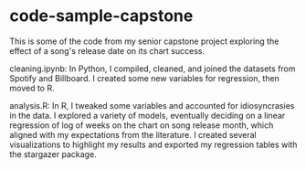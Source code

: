 # code-sample-capstone
This is some of the code from my senior capstone project exploring the effect of a song's release date on its chart success.

cleaning.ipynb: In Python, I compiled, cleaned, and joined the datasets from Spotify and Billboard. I created some new variables for regression, then moved to R.

analysis.R: In R, I tweaked some variables and accounted for idiosyncrasies in the data. I explored a variety of models, eventually deciding on a linear regression of log of weeks on the chart on song release month, which aligned with my expectations from the literature. I created several visualizations to highlight my results and exported my regression tables with the  stargazer package.
